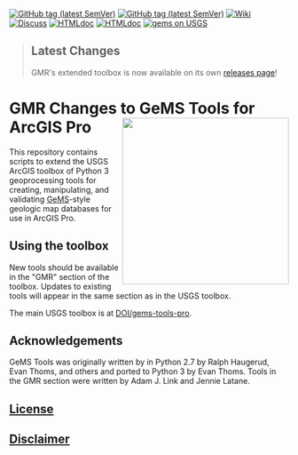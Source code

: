 [![GitHub tag (latest SemVer)](https://img.shields.io/github/v/release/DOI-USGS/gems-tools-pro)](https://github.com/DOI-USGS/gems-tools-pro/releases/latest)
[![GitHub tag (latest SemVer)](https://img.shields.io/github/v/release/VA-DOE-GMR/gems-tools-pro)](https://github.com/VA-DOE-GMR/gems-tools-pro/releases/latest) 
[![Wiki](https://img.shields.io/badge/-wiki-orange)](https://github.com/DOI-USGS/gems-tools-pro/wiki) 
[![Discuss](https://img.shields.io/badge/-discuss-orange)](https://github.com/DOI-USGS/gems-tools-pro/discussions) 
[![HTMLdoc](https://img.shields.io/badge/-jupyter_notebooks-orange)](https://github.com/DOI-USGS/gems-tools-pro/tree/notebooks) 
[![HTMLdoc](https://img.shields.io/badge/-online_gems_documentation-brihtgreen)](https://scgeology.github.io/GeMS/index.html)
[![gems on USGS](https://img.shields.io/badge/-NGMDB_GeMS-brightgreen)](https://ngmdb.usgs.gov/Info/standards/GeMS/)

> ## Latest Changes
> GMR's extended toolbox is now available on its own [releases page](https://github.com/VA-DOE-GMR/gems-tools-pro/releases)!

# GMR Changes to GeMS Tools for ArcGIS Pro <img width="300" align="right" src="https://www.virginia.gov/media/vagov/images/agencies/dmme_logo.jpg"/>

This repository contains scripts to extend the USGS ArcGIS toolbox of Python 3 geoprocessing tools for creating, manipulating, and validating [GeMS](https://ngmdb.usgs.gov/Info/standards/GeMS/)-style geologic map databases for use in ArcGIS Pro.

## Using the toolbox
New tools should be available in the "GMR" section of the toolbox. Updates to existing tools will appear in the same section as in the USGS toolbox.

The main USGS toolbox is at [DOI/gems-tools-pro](https://github.com/DOI-USGS/gems-tools-pro).

## Acknowledgements

GeMS Tools was originally written by in Python 2.7 by Ralph Haugerud, Evan Thoms, and others and ported to Python 3 by Evan Thoms. Tools in the GMR section were written by Adam J. Link and Jennie Latane.


## [License](https://github.com/DOI-USGS/gems-tools-pro/blob/master/LICENSE.md)

## [Disclaimer](https://github.com/usgs/gems-tools-pro/blob/master/DISCLAIMER.md)
